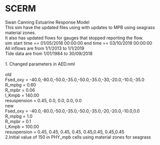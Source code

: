 # SCERM
Swan Canning Estuarine Response Model
<br> This sim have the updated files using with updates to MPB using seagrass material zones. 
<br>It also has updated flows for gauges that stopped reporting the flow. 
<br> sim start time == 01/05/2018 00:00:00 end time == 03/10/2018 00:00:00 
<br> All inflows are from  1/1/2013 to 1/1/2019
<br> Tide data are from 1/01/1984 to 30/09/2018
<br>
<br>1. Changed parameters in AED.nml<br>
<br>old
<br>Fsed_oxy = -40.0,-80.0,-50.0,-35.0,-50.0,-35.0,-30,-20.0,-10.0,-35.0
<br>R_mpbg       =   0.60 
<br>R_mpbr       =   0.06 
<br>I_Kmpb       = 140.00
<br>resuspension =   0.45, 0.0, 0.0, 0.0, 0.0
<br>new 
<br>Fsed_oxy = -40.0,-80.0,-50.0,-35.0,-50.0,-35.0,-20,-20.0,-10.0,0.0
<br>R_mpbg       =   1.0 
<br>R_mpbr       =   0.1 
<br>I_Kmpb       = 100.00
<br>resuspension =   0.45, 0.45, 0.45, 0.45, 0.45,0.45, 0.45,0.45
<br>2.Initial value of 150 in PHY_mpb cells using material zones for seagrass 
